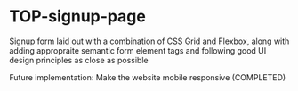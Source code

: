 # TOP-signup-page

Signup form laid out with a combination of CSS Grid and Flexbox, along with adding appropraite semantic form element tags and following good UI design principles as close as possible

Future implementation: Make the website mobile responsive (COMPLETED)
